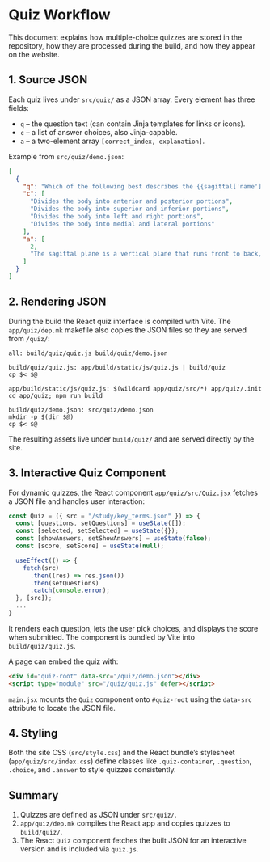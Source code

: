 # Quiz Workflow

This document explains how multiple-choice quizzes are stored in the repository, how they are processed during the build, and how they appear on the website.

## 1. Source JSON

Each quiz lives under `src/quiz/` as a JSON array. Every element has three fields:

- `q` – the question text (can contain Jinja templates for links or icons).
- `c` – a list of answer choices, also Jinja-capable.
- `a` – a two-element array `[correct_index, explanation]`.

Example from `src/quiz/demo.json`:

```json
[
  {
    "q": "Which of the following best describes the {{sagittal['name']|lower}} plane?",
    "c": [
      "Divides the body into anterior and posterior portions",
      "Divides the body into superior and inferior portions",
      "Divides the body into left and right portions",
      "Divides the body into medial and lateral portions"
    ],
    "a": [
      2,
      "The sagittal plane is a vertical plane that runs front to back, splitting the body into left and right sections. The midsagittal (median) plane creates equal halves, while parasagittal planes create unequal left and right parts."
    ]
  }
]
```

## 2. Rendering JSON

During the build the React quiz interface is compiled with Vite.  The
`app/quiz/dep.mk` makefile also copies the JSON files so they are
served from `/quiz/`:

```make
all: build/quiz/quiz.js build/quiz/demo.json

build/quiz/quiz.js: app/build/static/js/quiz.js | build/quiz
cp $< $@

app/build/static/js/quiz.js: $(wildcard app/quiz/src/*) app/quiz/.init
cd app/quiz; npm run build

build/quiz/demo.json: src/quiz/demo.json
mkdir -p $(dir $@)
cp $< $@
```

The resulting assets live under `build/quiz/` and are served directly by the site.

## 3. Interactive Quiz Component

For dynamic quizzes, the React component `app/quiz/src/Quiz.jsx` fetches a JSON file and handles user interaction:

```jsx
const Quiz = ({ src = "/study/key_terms.json" }) => {
  const [questions, setQuestions] = useState([]);
  const [selected, setSelected] = useState({});
  const [showAnswers, setShowAnswers] = useState(false);
  const [score, setScore] = useState(null);

  useEffect(() => {
    fetch(src)
      .then((res) => res.json())
      .then(setQuestions)
      .catch(console.error);
  }, [src]);
  ...
}
```

It renders each question, lets the user pick choices, and displays the score when submitted. The component is bundled by Vite into `build/quiz/quiz.js`.

A page can embed the quiz with:

```html
<div id="quiz-root" data-src="/quiz/demo.json"></div>
<script type="module" src="/quiz/quiz.js" defer></script>
```

`main.jsx` mounts the `Quiz` component onto `#quiz-root` using the `data-src` attribute to locate the JSON file.

## 4. Styling

Both the site CSS (`src/style.css`) and the React bundle’s stylesheet (`app/quiz/src/index.css`) define classes like `.quiz-container`, `.question`, `.choice`, and `.answer` to style quizzes consistently.

## Summary

1. Quizzes are defined as JSON under `src/quiz/`.
2. `app/quiz/dep.mk` compiles the React app and copies quizzes to `build/quiz/`.
3. The React `Quiz` component fetches the built JSON for an interactive version and is included via `quiz.js`.

